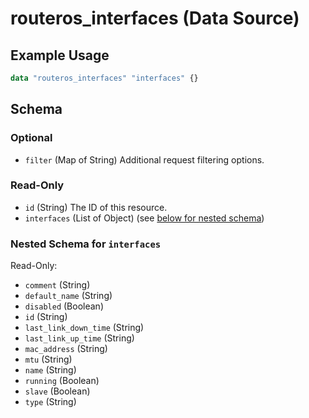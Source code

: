 # routeros_interfaces (Data Source)


## Example Usage
```terraform
data "routeros_interfaces" "interfaces" {}
```

<!-- schema generated by tfplugindocs -->
## Schema

### Optional

- `filter` (Map of String) Additional request filtering options.

### Read-Only

- `id` (String) The ID of this resource.
- `interfaces` (List of Object) (see [below for nested schema](#nestedatt--interfaces))

<a id="nestedatt--interfaces"></a>
### Nested Schema for `interfaces`

Read-Only:

- `comment` (String)
- `default_name` (String)
- `disabled` (Boolean)
- `id` (String)
- `last_link_down_time` (String)
- `last_link_up_time` (String)
- `mac_address` (String)
- `mtu` (String)
- `name` (String)
- `running` (Boolean)
- `slave` (Boolean)
- `type` (String)


